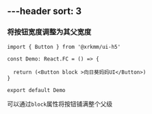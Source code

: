 ---header
sort: 3
---

### 将按钮宽度调整为其父宽度

```tsx
import { Button } from '@xrkmm/ui-h5'

const Demo: React.FC = () => {

  return (<Button block >向日葵妈妈UI</Button>)
}

export default Demo
```
可以通过`block`属性将按钮铺满整个父级
